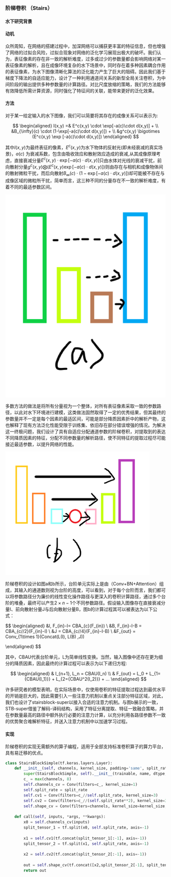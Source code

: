 ### 阶梯卷积 （Stairs）

#### 水下研究背景



#### 动机

众所周知，在网络的搭建过程中，加深网络可以捕获更丰富的特征信息，但也增强了网络的过拟合风险，过拟合现象对网络的泛化学习展现出极大的破坏。我们认为，表征像素的存在非一致的解析难度，过多或过少的参数量都会影响网络对某一表征像素的解析，且在成像环境复杂的水下场景中，同时存在着多种因素耦合作用的表征像素，为水下图像清晰化算法的泛化能力产生了巨大的阻碍。因此我们基于梯度下降法的自适应能力，设计了一种利用通道间关系的新型全局关注卷积，为中间阶段的输出提供多种参数量的计算路径。对比尺度放缩的策略，我们的方法能够有效降低所需计算资源，同时强化了特征间的关联，能带来更好的泛化效果。

#### 方法

对于某一给定输入的水下图像，我们可以简要将其存在的成像关系可以表示为:

$$
\begin{aligned} 
I(x,y) =& E^c(x,y) \cdot \exp[-a(c)\cdot d(x,y)] + \\
&B_{\infty}(c) \cdot (1-\exp[-a(c)\cdot d(x,y)]) + \\
&g^c(x,y) \bigotimes (E^c(x,y) \exp [-a(c)\cdot d(x,y)])
\end{aligned}
$$

其中$I(x,y)$为最终表征的像素，$E^c(x,y)$为水下物体的反射光(即未经衰减的真实场景)，$a(c)$ 为衰减系数，包含由吸收效应和散射效应造成的衰减,从其成像原理考虑，直接衰减分量$E^c(x,y) \cdot \exp[-a(c)\cdot d(x,y)]$只由水体对光线的衰减干扰，前向散射分量$g^c(x,y) \bigotimes (E^c(x,y) \exp [-a(c)\cdot d(x,y)])$则由存在与相机和成像物体间的散射微粒干扰，而后向散射$B_{\infty}(c) \cdot (1-\exp[-a(c)\cdot d(x,y)])$却可能被不存在与成像区域的微粒所干扰，简单而言，这三种不同的分量存在不一致的解析难度，有着不同的最适参数区间。

![img](./a.png)

多数方法的做法是将所有分量视为一个整体，对所有表征像素采取一致的参数路径，以此对水下环境进行建模，这类做法固然取得了一定的优秀结果，但其最终的参数量并不一定是每个因素的最适区间，可能是部分降质因素折中的解析产物，这也解释了现有方法泛化性能受限于训练集、依旧存在部分错误增强的情况。为解决这一终极问题，我们设计了具有自适应分配通道参数的阶梯卷积，对提取到的表达不同降质因素的特征，分配不同参数量的解析路径，使不同特征的提取过程尽可能接近最适参数，以提升网络的性能。

![img](./b.png)

阶梯卷积的设计如图a和b所示，台阶单元实际上是由（Conv+BN+Attention）组成，其输入的通道数则视为台阶的高度，可以看到，对于每个台阶而言，我们都可以将参数路径分为廉价的线性变化操作路径与更深入的卷积计算路径，通过多个台阶的堆叠，最终可以产生$2 \times n-1$个不同参数路径。假设输入图像存在直接衰减分量I、前向散射分量J与后向散射分量B，图b的计算过程其可以被表达为以下公式：

$$
\begin{aligned}
&I, F_{in}-I= CBA_{c}(F_{in}) \\
&B, F_{in}-I-B = CBA_{c//2}(F_{in}-I) \\
&J = CBA_{c//4}(F_{in}-I-B) \\
&F_{out} = Conv_{1\times 1}(Concat(L(I), L(B) ,J))

\end{aligned}
$$

其中，CBAU代表台阶单元，L为简单线性变换。当然，输入图像中还存在更为细分的降质因素，因此最终的计算过程可以表示为以下递归方程:

$$
\begin{aligned}
& I_{n+1}, L_n = CBAU(I_n) \\
& F_{out} = L_0 + L_{1={CBAU(I_1)}} + L_{2={CBAU^2(I_2)}} + ...
\end{aligned}
$$

许多研究者的模型表明，在实际场景中，仅使用卷积的特征提取过程达到最优水平的开销是巨大的，因此需要引入一些注意力机制以重点关注部分特征区域，对此，我们也设计了stairsblock-super以接入合适的注意力机制。与图b展示的一致，STB-super借鉴了解码-译码结构，采用了特征分离提取、特征一致融合策略，并在参数量最高的路径中额外执行必要的注意力计算，以充分利用各路径参数不一致的优势聚合难解析特征，并送入注意力机制中以加速学习过程。

#### 实现
阶梯卷积的实现无需额外的算子编程，适用于全部支持标准卷积算子的算力平台，具有易迁移的优点。

```python
class StairsBlockSimple(tf.keras.layers.Layer):
    def __init__(self, channels, kernel_size, padding='same', split_rate=2, trainable=True, name=None, dtype=None, dynamic=False, **kwargs):
        super(StairsBlockSimple, self).__init__(trainable, name, dtype, dynamic, **kwargs)
        c_ = max(channels, 8)
        self.channels_cv = Conv(filters=c_, kernel_size=1)
        self.split_rate = split_rate
        self.cv1 = Conv(filters=c_//self.split_rate, kernel_size=3)
        self.cv2 = Conv(filters=c_//(self.split_rate**2), kernel_size=3)
        self.shape_cv = Conv(filters=channels, kernel_size=kernel_size, padding=padding)

    def call(self, inputs, *args, **kwargs):
        x0 = self.channels_cv(inputs)
        split_tensor_1 = tf.split(x0, self.split_rate, axis=-1)
        
        x1 = self.cv1(tf.concat(split_tensor_1[:-1], axis=-1))
        split_tensor_2 = tf.split(x1, self.split_rate, axis=-1)

        x2 = self.cv2(tf.concat(split_tensor_2[:-1], axis=-1))
    
        out = self.shape_cv(tf.concat([x2,split_tensor_2[-1], split_tensor_1[-1]], axis=-1))
        return out
```
